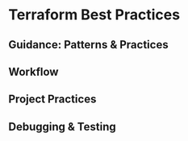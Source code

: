 # Terraform Best Practices

## Guidance: Patterns & Practices

## Workflow

## Project Practices

## Debugging & Testing